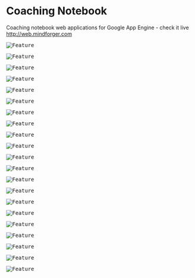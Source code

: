 Coaching Notebook
=================

Coaching notebook web applications for Google App Engine - check it live http://web.mindforger.com

<kbd>![Feature](doc/actions.png)</kbd>

<kbd>![Feature](doc/attachments.png)</kbd>

<kbd>![Feature](doc/categories.png)</kbd>

<kbd>![Feature](doc/connections.png)</kbd>

<kbd>![Feature](doc/dashboard.png)</kbd>

<kbd>![Feature](doc/eisenhower.png)</kbd>

<kbd>![Feature](doc/goal-lifecycle.png)</kbd>

<kbd>![Feature](doc/grow.png)</kbd>

<kbd>![Feature](doc/interlinking.png)</kbd>

<kbd>![Feature](doc/lessons-learned.png)</kbd>

<kbd>![Feature](doc/life-vision.png)</kbd>

<kbd>![Feature](doc/mind-forger-outline.png)</kbd>

<kbd>![Feature](doc/mr-mf.png)</kbd>

<kbd>![Feature](doc/notifications.png)</kbd>

<kbd>![Feature](doc/outliner-operations.png)</kbd>

<kbd>![Feature](doc/profile.png)</kbd>

<kbd>![Feature](doc/sharing.png)</kbd>

<kbd>![Feature](doc/smart.png)</kbd>

<kbd>![Feature](doc/strategy.png)</kbd>

<kbd>![Feature](doc/swot.png)</kbd>

<kbd>![Feature](doc/wheel-of-life.png)</kbd>

